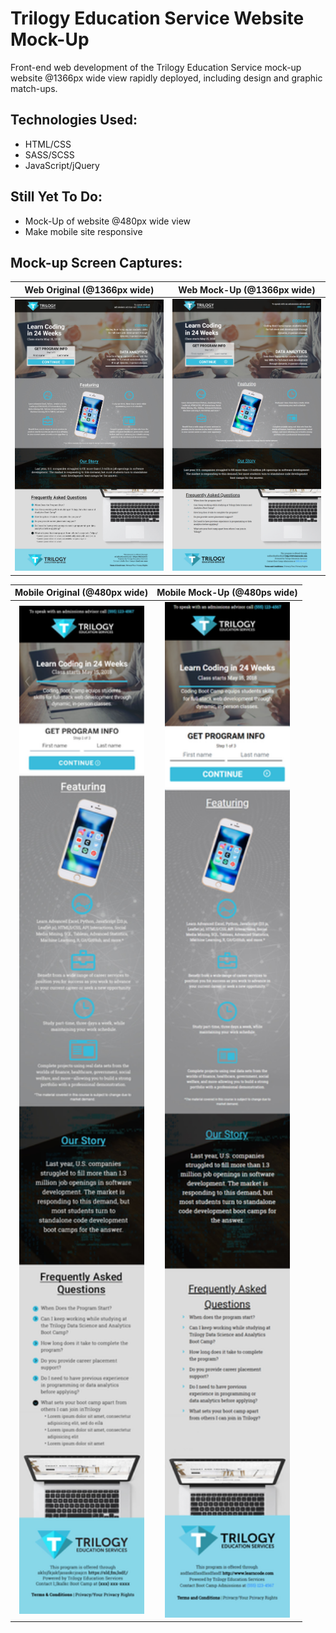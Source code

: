 # Trilogy Education Service Website Mock-Up

Front-end web development of the Trilogy Education Service mock-up website @1366px wide view rapidly deployed, including design and graphic match-ups.

## Technologies Used:
* HTML/CSS
* SASS/SCSS
* JavaScript/jQuery

## Still Yet To Do:
* Mock-Up of website @480px wide view
* Make mobile site responsive

## Mock-up Screen Captures:
| Web Original (@1366px wide)                           | Web Mock-Up (@1366px wide)                          |
| :---------------------------------------------------: | :-------------------------------------------------: |
| <img src="Assets/images/originalCap.jpg" width="400"> | <img src="Assets/images/windowCap.png" width="400"> |

| Mobile Original (@480px wide)                        | Mobile Mock-Up (@480ps wide)                        |
| :--------------------------------------------------: | :-------------------------------------------------: |
| <img src="Assets/images/mobileOCap.jpg" width="200"> | <img src="Assets/images/mobileCap.png" width="200"> |
